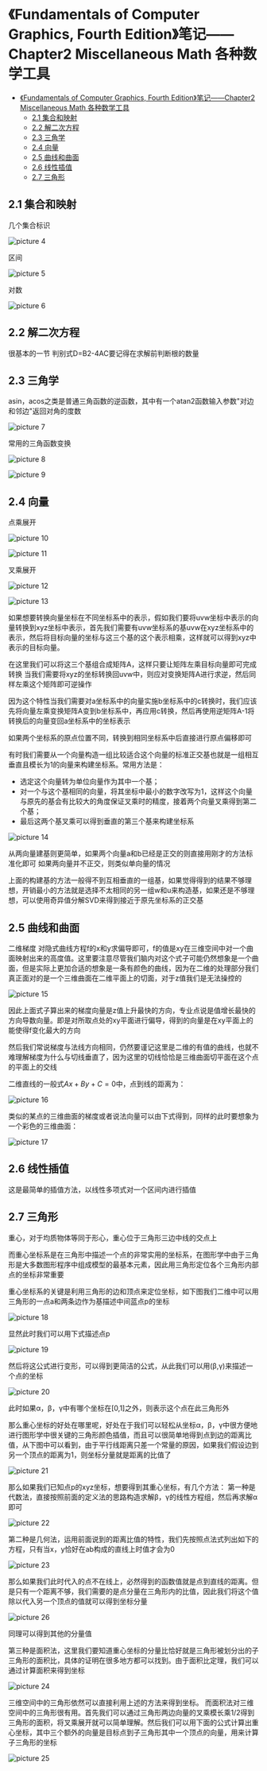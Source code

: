 # 《Fundamentals of Computer Graphics, Fourth Edition》笔记——Chapter2 Miscellaneous Math 各种数学工具

- [《Fundamentals of Computer Graphics, Fourth Edition》笔记——Chapter2 Miscellaneous Math 各种数学工具](#fundamentals-of-computer-graphics-fourth-edition笔记chapter2-miscellaneous-math-各种数学工具)
  - [2.1 集合和映射](#21-集合和映射)
  - [2.2 解二次方程](#22-解二次方程)
  - [2.3 三角学](#23-三角学)
  - [2.4 向量](#24-向量)
  - [2.5 曲线和曲面](#25-曲线和曲面)
  - [2.6 线性插值](#26-线性插值)
  - [2.7 三角形](#27-三角形)

## 2.1 集合和映射

几个集合标识

![picture 4](Media/7eca32723f236d382eb5f22d106785ece1ce11f4f3102487874e8b32b85f663e.png)  

区间

![picture 5](Media/93a5c112175e66cb229199586ec0b5dbf3526c9e8bbca03132bff4ab4a74dc02.png)  

对数

![picture 6](Media/66be2b2e2c1fa6cf680d34abd38db616ea0d8de8e339a1e6870af45c53c35bdd.png)  

## 2.2 解二次方程

很基本的一节
判别式D=B2-4AC要记得在求解前判断根的数量

## 2.3 三角学

asin，acos之类是普通三角函数的逆函数，其中有一个atan2函数输入参数"对边和邻边"返回对角的度数

![picture 7](Media/f7cfe3857f2497d40079c40f2a38bc4e70de7a5f0c874ccebd1523c0ff9a9626.png)  

常用的三角函数变换

![picture 8](Media/4afe4bf866e170a18e53560b5da86eaae10e1691e0a78a63e242cbca1ca013dd.png)  

![picture 9](Media/e07ad87db89176b7cd1c439fede0ca51eaebf0bb70e51155f57452e0b20cfe98.png)  

## 2.4 向量

点乘展开

![picture 10](Media/70c894d53793b1b50848a989fab7184bf6e8059b701f9088b5a2b27a067a1fa6.png)  

![picture 11](Media/148aaf7b31fd29c5a9aad89a6e323d31aec8cc1f603d31ae594cdd0b4949cff5.png)  

叉乘展开

![picture 12](Media/b1d377e7448d854371694cf8e1398767164bf2cf9109d45ee32b383fd22b2ee8.png)  

![picture 13](Media/1fabc0b2da124be5256a1f8354fa38617ea333f303bec092a410374eb04320b9.png)  

如果想要转换向量坐标在不同坐标系中的表示，假如我们要将uvw坐标中表示的向量转换到xyz坐标中表示，首先我们需要有uvw坐标系的基uvw在xyz坐标系中的表示，然后将目标向量的坐标与这三个基的这个表示相乘，这样就可以得到xyz中表示的目标向量。

在这里我们可以将这三个基组合成矩阵A，这样只要让矩阵左乘目标向量即可完成转换
当我们需要将xyz的坐标转换回uvw中，则应对变换矩阵A进行求逆，然后同样左乘这个矩阵即可逆操作

因为这个特性当我们需要对a坐标系中的向量实施b坐标系中的c转换时，我们应该先将向量左乘变换矩阵A变到b坐标系中，再应用c转换，然后再使用逆矩阵A-1将转换后的向量变回a坐标系中的坐标表示

如果两个坐标系的原点位置不同，转换到相同坐标系中后直接进行原点偏移即可

有时我们需要从一个向量构造一组比较适合这个向量的标准正交基也就是一组相互垂直且模长为1的向量来构建坐标系。常用方法是：

- 选定这个向量转为单位向量作为其中一个基；
- 对一个与这个基相同的向量，将其坐标中最小的数字改写为1，这样这个向量与原先的基会有比较大的角度保证叉乘时的精度，接着两个向量叉乘得到第二个基；
- 最后这两个基叉乘可以得到垂直的第三个基来构建坐标系

![picture 14](Media/c1b41c106c06f3e8683bc426680811521a375bf7862c8a0e4381724f18abb325.png)  

从两向量建基则更简单，如果两个向量a和b已经是正交的则直接用刚才的方法标准化即可
如果两向量并不正交，则类似单向量的情况

上面的构建基的方法一般得不到互相垂直的一组基，如果觉得得到的结果不够理想，开销最小的方法就是选择不太相同的另一组w和u来构造基，如果还是不够理想，可以使用奇异值分解SVD来得到接近于原先坐标系的正交基

## 2.5 曲线和曲面

二维梯度
对隐式曲线方程f的x和y求偏导即可，f的值是xy在三维空间中对一个曲面映射出来的高度值。这里要注意尽管我们脑内对这个式子可能仍然想象是一个曲面，但是实际上更加合适的想象是一条有颜色的曲线，因为在二维的处理部分我们真正面对的是一个三维曲面在二维平面上的切面，对于z值我们是无法操控的

![picture 15](Media/612a65a19efcb5ed9a5efb7a046e4fa8d664ac71143084c55499e073b0706b78.png)  

因此上面式子算出来的梯度向量是z值上升最快的方向，专业点说是值增长最快的方向导数向量。即是对所取点处的xy平面进行偏导，得到的向量是在xy平面上的能使得f变化最大的方向

然后我们常说梯度与法线方向相同，仍然要谨记这里是二维的有值的曲线，也就不难理解梯度为什么与切线垂直了，因为这里的切线恰恰是三维曲面切平面在这个点的平面上的交线

二维直线的一般式$Ax+By+C=0$中，点到线的距离为：

![picture 16](Media/c1fba1b2051b80c3550c5fe4faaebdd10381ad0a2734112044107c3ba508349d.png)  

类似的某点的三维曲面的梯度或者说法向量可以由下式得到，同样的此时要想象为一个彩色的三维曲面：

![picture 17](Media/4ba659b0d638455397163501366f1d0c59caed3cfdfe506d9501edc9ea531b9f.png)  

## 2.6 线性插值

这是最简单的插值方法，以线性多项式对一个区间内进行插值

## 2.7 三角形

重心，对于均质物体等同于形心，重心位于三角形三边中线的交点上

而重心坐标系是在三角形中描述一个点的非常实用的坐标系，在图形学中由于三角形是大多数图形程序中组成模型的最基本元素，因此用三角形定位各个三角形内部点的坐标非常重要

重心坐标系的关键是利用三角形的边和顶点来定位坐标，如下图我们二维中可以用三角形的一点a和两条边作为基描述中间蓝点p的坐标

![picture 18](Media/c0973c36a61fa196406d8eada60d9db9a76e6c64950bfc799e3f8d3f345066c9.png)  

显然此时我们可以用下式描述点p

![picture 19](Media/02082b143d81d9c253b8fc062a249fb59530de08a3198da2718e820686448620.png)  

然后将这公式进行变形，可以得到更简洁的公式，从此我们可以用(β,γ)来描述一个点的坐标

![picture 20](Media/44fa6a0b70ba43708d8f0ba0d686de234999af90427e5fccbae4a4d09ce277a0.png)  

此时如果α，β，γ中有哪个坐标在[0,1]之外，则表示这个点在此三角形外

那么重心坐标的好处在哪里呢，好处在于我们可以轻松从坐标α，β，γ中很方便地进行图形学中很关键的三角形颜色插值，而且可以很简单地得到点到边的距离比值，从下图中可以看到，由于平行线距离只差一个常量的原因，如果我们假设边到另一个顶点的距离为1，则坐标分量就是距离的比值了

![picture 21](Media/e00f955dbea3acc132da975bbe8a5dd6321c6516bd1ad0430a3b9abbdec12db0.png)  

那么如果我们已知点p的xyz坐标，想要得到其重心坐标，有几个方法：
第一种是代数法，直接按照前面的定义法的思路构造求解β，γ的线性方程组，然后再求解α即可

![picture 22](Media/182ca7357addf57b544d1b3baff099c417817f7787b9c22c94ba07621afc87dc.png)  

第二种是几何法，运用前面说到的距离比值的特性，我们先按照点法式列出如下的方程，只有当x，y恰好在ab构成的直线上时值才会为0

![picture 23](Media/c554e4dbc07bff7c6aa7a83a7afb7d4cc4127a77fa68b7da24814dabea61fb70.png)  

那么如果我们此时代入的点不在线上，必然得到的函数值就是点到直线的距离。但是只有一个距离不够，我们需要的是点分量在三角形内的比值，因此我们将这个值除以代入另一个顶点的值就可以得到坐标分量

![picture 26](Media/5a89b6475770f822fea586e2be271e771fb2ef4f297db4337fbace77366e2c46.png)  

同理可以得到其他的分量值

第三种是面积法，这里我们要知道重心坐标的分量比恰好就是三角形被划分出的子三角形的面积比，具体的证明在很多地方都可以找到。由于面积比定理，我们可以通过计算面积来得到坐标

![picture 24](Media/864baeea0189af10d609dd25e0c2f9bca334d0ffff43ccd29da89bd006239545.png)  

三维空间中的三角形依然可以直接利用上述的方法来得到坐标。
而面积法对三维空间中的三角形很有用。首先我们可以通过三角形两边向量的叉乘模长乘1/2得到三角形的面积，将叉乘展开就可以简单理解。然后我们可以用下面的公式计算出重心坐标，其中三个额外的向量是目标点到子三角形其中一个顶点的向量，用来计算子三角形的坐标

![picture 25](Media/f5750cc92358b435e2b6e4f4fc296814d4bb3de75ed6d4965a54d2f728675ce3.png)  
